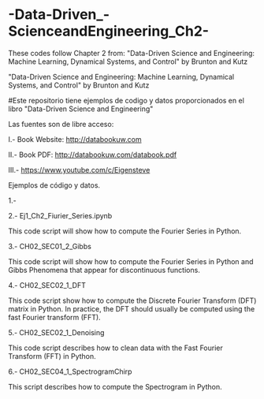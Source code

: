 # -Data-Driven_-ScienceandEngineering_Ch2-
These codes follow Chapter 2 from: "Data-Driven Science and Engineering: Machine Learning, Dynamical Systems, and Control"  by Brunton and Kutz


"Data-Driven Science and Engineering: Machine Learning, Dynamical Systems, and Control" by Brunton and Kutz

#Este repositorio tiene ejemplos de codigo y datos proporcionados en el libro "Data-Driven Science and Engineering"

Las fuentes son de libre acceso:

I.- Book Website: http://databookuw.com

II.- Book PDF: http://databookuw.com/databook.pdf

III.- https://www.youtube.com/c/Eigensteve

Ejemplos de código y datos.

1.-  

2.- Ej1_Ch2_Fiurier_Series.ipynb

This code script will show how to compute the Fourier Series in Python. 

3.- CH02_SEC01_2_Gibbs

This code script will show how to compute the Fourier Series in Python and Gibbs Phenomena that appear for discontinuous functions.

4.- CH02_SEC02_1_DFT

This code script show how to compute the Discrete Fourier Transform (DFT) matrix in Python.  In practice, the DFT should usually be computed using the fast Fourier transform (FFT).

5.- CH02_SEC02_1_Denoising

This code script describes how to clean data with the Fast Fourier Transform (FFT) in Python.

6.- CH02_SEC04_1_SpectrogramChirp

This script describes how to compute the Spectrogram in Python.



